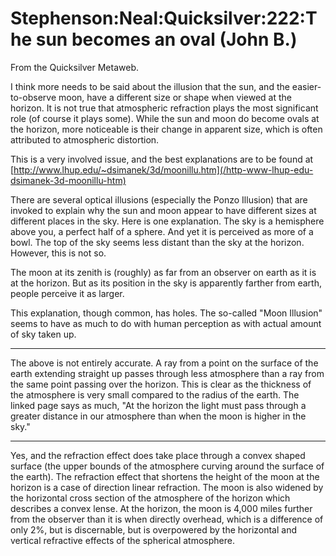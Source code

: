 
# Stephenson:Neal:Quicksilver:222:The sun becomes an oval (John B.)

From the Quicksilver Metaweb.

I think more needs to be said about the illusion that the sun, and the easier-to-observe moon, have a different size or shape when viewed at the horizon. It is not true that atmospheric refraction plays the most significant role (of course it plays some). While the sun and moon do become ovals at the horizon, more noticeable is their change in apparent size, which is often attributed to atmospheric distortion.

This is a very involved issue, and the best explanations are to be found at 
[http://www.lhup.edu/~dsimanek/3d/moonillu.htm](/http-www-lhup-edu-dsimanek-3d-moonillu-htm)

There are several optical illusions (especially the Ponzo Illusion) that are invoked to explain why the sun and moon appear to have different sizes at different places in the sky. Here is one explanation. The sky is a hemisphere above you, a perfect half of a sphere. And yet it is perceived as more of a bowl. The top of the sky seems less distant than the sky at the horizon. However, this is not so. 

The moon at its zenith is (roughly) as far from an observer on earth as it is at the horizon. But as its position in the sky is apparently farther from earth, people perceive it as larger.

This explanation, though common, has holes. The so-called "Moon Illusion" seems to have as much to do with human perception as with actual amount of sky taken up.

  



---



The above is not entirely accurate. A ray from a point on the surface of the earth extending straight up passes through less atmosphere than a ray from the same point passing over the horizon. This is clear as the thickness of the atmosphere is very small compared to the radius of the earth. The linked page says as much, "At the horizon the light must pass through a greater distance in our atmosphere than when the moon is higher in the sky."

---

Yes, and the refraction effect does take place through a convex shaped surface (the upper bounds of the atmosphere curving around the surface of the earth). The refraction effect that shortens the height of the moon at the horizon is a case of direction linear refraction. The moon is also widened by the horizontal cross section of the atmosphere of the horizon which describes a convex lense. At the horizon, the moon is 4,000 miles further from the observer than it is when directly overhead, which is a difference of only 2%, but is discernable, but is overpowered by the horizontal and vertical refractive effects of the spherical atmosphere.
